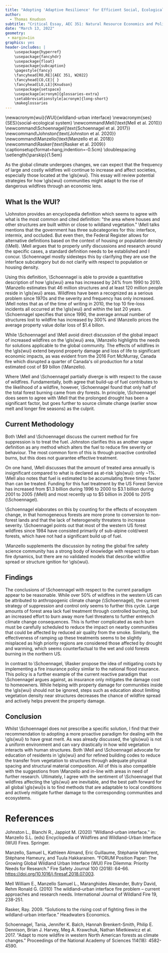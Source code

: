 ```yaml
---
title: "Adopting 'Adaptive Resilience' for Efficient Social, Ecological, and Economical Strategies to Manage Wildfires at the Wildland-Urban Interface"
author:
  - Thomas Knudson
subtitle: "Critical Essay, AEC 351: Natural Resource Economics and Policy"
date: "March 13, 2022"
geometry:
 - margin=1in
graphics: yes
header-includes: |
    \usepackage{hyperref}
    \usepackage{fancyhdr}
    \usepackage{float}
    \usepackage{subcaption}
    \pagestyle{fancy}
    \fancyhead[RO,RE]{AEC 351, W2022}
    \fancyhead[CO,CE]{ }
    \fancyhead[LO,LE]{Knudson}
    \usepackage{setspace}
    \usepackage[acronym]{glossaries-extra}
    \setabbreviationstyle[acronym]{long-short}
    \makeglossaries
---
```


\newacronym{wui}{WUI}{wildland-urban interface}
\newacronym{ses}{SES}{social-ecological system}
\newcommand\Mell{\text{Mell et al. 2010}}
\newcommand\Schoennagel{\text{Schoennagel et al. 2017}}
\newcommand\Johnston{\text{Johnston et al. 2020}}
\newcommand\Manzello{\text{Manzello et al. 2018}}
\newcommand\Rasker{\text{Rasker et al. 2009}}
\captionsetup{format=hang,indention=-0.5cm}
\doublespacing
\setlength{\parskip}{1.5em}

As the global climate undergoes changes, we can expect that the frequency of large and costly wildfires will continue to increase and affect societies, especially those located at the \gls{wui}. This essay will review potential strategies for how \gls{wui} communities might adapt to the rise of dangerous wildfires through an economic lens.

## What Is the WUI?

\Johnston provides an encyclopedia definition which seems to agree with what is the most common and cited definition: "the area where houses and other structures are built within or close to wildland vegetation." \Mell talks mentions that the government has three subcategories for this: interface, intermix, and occluded. But even then, the Federal Register allows for alternative definitions based on the context of housing or population density (\Mell). \Mell argues that to properly unify discussions and research around the specific cases, a standard definition needs to be established and I concur. \Schoennagel mostly sidesteps this by clarifying they are use the interface subcategory but do not clarify with respect to population or housing density.

Using this definition, \Schoennagel is able to provide a quantitative description of how \gls{wui} area has increased by 24% from 1990 to 2010. \Manzello estimates that 46 million structures and at least 120 million people reside in \gls{wui} areas. Wildfires have been a recognized as a serious problem since 1970s and the severity and frequency has only increased. \Mell notes that as of the time of writing in 2010, the top 10 fire-loss incidents all occurred at the \gls{wui} and within the last 20 years. \Schoennagel specifies that since 1990, the average annual number of structures lost to wildfire has increased by 300% and \Manzello prices the average property value dollar loss of $1.4 billon.

While \Schoennagel and \Mell avoid direct discussion of the global impact of increased wildfires on the \gls{wui} area, \Manzello highlights the needs for solutions applicable to the global community. The effects of wildfires in the \gls{wui} extend beyond property damage and loss of life to significant economic impacts, as was evident from the 2016 Fort McMurray, Canada fire which disrupted a quarter of Canada's oil production for a total estimated cost of $9 billon (\Manzello).

Where \Mell and \Schoennagel partially diverge is with respect to the cause of wildfires. Fundamentally, both agree that build-up of fuel contributes to the likelihood of a wildfire, however, \Schoennagel found that only half of the total forest burning came from dry forests. In principle, \Schoennagel does seem to agree with \Mell that the prolonged drought has been a significant factor, but goes further to source climate change (earlier snow melt and longer fire seasons) as the culprit.

## Current Methodology

Both \Mell and \Schoennagel discuss the current method for fire suppression is to treat the fuel. Johnston clarifies this as another vague definition as any method which alters the fuel to reduce fire severity or behaviour. The most common form of this is through proactive controlled burns, but this does not guarantee effective treatment.

On one hand, \Mell discusses that the amount of treated area annually is insignificant compared to what is declared as at-risk \gls{wui}: only ~1%. \Mell also notes that fuel is estimated to be accumulating three times faster than can be treated. Funding for this fuel treatment by the US Forest Service has increased from $1.3 billion during 1996 to 2000 to $3.1 billion during 2001 to 2005 (\Mell) and most recently up to $5 billion in 2006 to 2015 (\Schoennagel).

\Schoennagel elaborates on this by counting for the effects of ecosystem change, in that homogeneous forests are more prone to conversion to non-forest lands and that the lack of heterogeneity threatens to increase severity. \Schoennagel points out that most of the western US forest wildfires since 1984 have consisted primarily of sub-alpine cold/west forests, which have not had a significant build up of fuel.

\Manzello supplements the discussion by noting the global fire safety science community has a strong body of knowledge with respect to urban fire dynamics, but there are no validated models that describe wildfire spread or structure ignition for \gls{wui}.

## Findings

The conclusions of \Schoennagel with respect to the current paradigm appear to be reasonable. While over 50% of wildfires in the western US can be attributed to anthropogenic climate change (\Schoennagel), the current strategy of suppression and control only seems to further this cycle. Large amounts of forest area lack fuel treatment through controlled burning, but an increased effort to burn away more fuel threatens to further entrench climate change consequences. This is further complicated as each burn must be carefully scheduled to reduce the impact on nearby communities that could be affected by reduced air quality from the smoke. Similarly, the effectiveness of ramping up these treatments seems to be slightly misplaced as high priority regions are considered those affected by drought and warming, which seems counterfactual to the wet and cold forests burning in the northern US.

In contrast to \Schoennagel, \Rasker propose the idea of mitigating costs by implementing a fire insurance policy similar to the national flood insurance. This policy is a further example of the current reactive paradigm that \Schoennagel argues against, as insurance only mitigates the damage cost to homeowners. While helping with property damage for communities inside the \gls{wui} should not be ignored, steps such as education about limiting vegetation density near structures decreases the chance of wildfire spread and actively helps prevent the property damage.

## Conclusion

Whilst \Schoennagel does not prescribe a specific solution, I find that their recommendation to adopting a more proactive paradigm for dealing with the \gls{wui} to have great merit. As was already discussed, the \gls{wui} is not a uniform environment and can vary drastically in how wild vegetation interacts with human structures. Both \Mell and \Schoennagel advocate for education of residents in \gls{wui} and for refined building codes to reduce the transfer from vegetation to structures through adequate physical spacing and structural material composition. All of this is also compatible with the suggestions from \Manzello and in-line with areas in need of further research. Ultimately, I agree with the sentiment of \Schoennagel that wildfires affecting the \gls{wui} are inevitable, and the best path forward for all global \gls{wui}s is to find methods that are adaptable to local conditions and actively mitigate further damage to the corresponding communities and ecosystems.

# References

Johnston L., Blanchi R., Jappiot M. (2020) “Wildland-urban interface.” in: Manzello S.L. (eds) Encyclopedia of Wildfires and Wildland-Urban Interface (WUI) Fires. Springer.

Manzello, Samuel L, Kathleen Almand, Eric Guillaume, Stéphanie Vallerent, Stéphane Hameury, and Tuula Hakkarainen. “FORUM Position Paper: The Growing Global Wildland Urban Interface (WUI) Fire Dilemma: Priority Needs for Research.” Fire Safety Journal 100 (2018): 64–66. https://doi.org/10.1016/j.firesaf.2018.07.003.

Mell William E., Manzello Samuel L., Maranghides Alexander, Butry David, Rehm Ronald G. (2010) The wildland–urban interface fire problem – current approaches and research needs. International Journal of Wildland Fire 19, 238-251.

Rasker, Ray. 2009. “Solutions to the rising cost of fighting fires in the wildland-urban interface.” Headwaters Economics.

Schoennagel, Tania, Jennifer K. Balch, Hannah Brenkert-Smith, Philip E. Dennison, Brian J. Harvey, Meg A. Krawchuk, Nathan Mietkiewicz et al. 2017. "Adapt to more wildfire in western North American forests as climate changes." Proceedings of the National Academy of Sciences 114(18): 4582-4590.